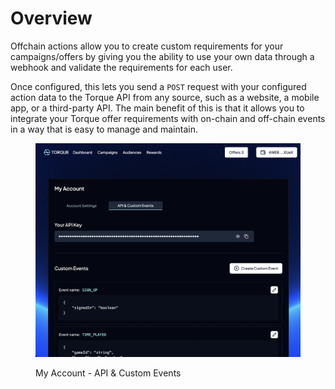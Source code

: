 # Overview

Offchain actions allow you to create custom requirements for your campaigns/offers by giving you the ability to use your own data through a webhook and validate the requirements for each user.&#x20;

Once configured, this lets you send a `POST` request with your configured action data to the Torque API from any source, such as a website, a mobile app, or a third-party API. The main benefit of this is that it allows you to integrate your Torque offer requirements with on-chain and off-chain events in a way that is easy to manage and maintain.

<figure><img src="../.gitbook/assets/screenshot-api-my-account.png" alt=""><figcaption><p>My Account - API &#x26; Custom Events</p></figcaption></figure>
